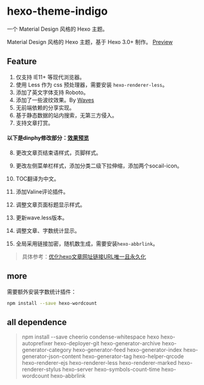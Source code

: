 hexo-theme-indigo
================
一个 Material Design 风格的 Hexo 主题。

Material Design 风格的 Hexo 主题，基于 Hexo 3.0+ 制作。 [Preview](http://me.lizhooh.com/)

## Feature

1. 仅支持 IE11+ 等现代浏览器。
2. 使用 Less 作为 css 预处理器，需要安装 `hexo-renderer-less`。
3. 添加了英文字体支持 Roboto。
4. 添加了一些波纹效果。By [Waves](https://github.com/fians/Waves)
5. 无前端依赖的分享实现。
6. 基于静态数据的站内搜索，无第三方侵入。
7. 支持文章打赏。

#### 以下是dinphy修改部分：[效果预览](https://dinphy.github.io)

8. 更改文章页结束语样式，页脚样式。

9. 更改左侧菜单栏样式，添加分类二级下拉伸缩，添加两个socail-icon。

10. TOC翻译为中文。

11. 添加Valine评论插件。

12. 调整文章页面标题显示样式。

13. 更新wave.less版本。

14. 调整文章、字数统计显示。

15. 全局采用链接加密，随机数生成，需要安装`hexo-abbrlink`。

>具体参考：[优化hexo文章网址链接URL唯一且永久化](https://dinphy.github.io/posts/31143271/)

## more
需要额外安装字数统计插件：

```bash
npm install --save hexo-wordcount
```

## all dependence
> npm install --save cheerio condense-whitespace hexo hexo-autoprefixer hexo-deployer-git hexo-generator-archive hexo-generator-category hexo-generator-feed hexo-generator-index hexo-generator-json-content hexo-generator-tag hexo-helper-qrcode hexo-renderer-ejs hexo-renderer-less hexo-renderer-marked hexo-renderer-stylus hexo-server hexo-symbols-count-time hexo-wordcount hexo-abbrlink